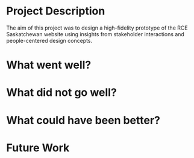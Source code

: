 # Project Description

The aim of this project was to design a high-fidelity prototype of the RCE Saskatchewan website using insights from stakeholder interactions and people-centered design concepts. 

# What went well?


# What did not go well?


# What could have been better?


# Future Work
